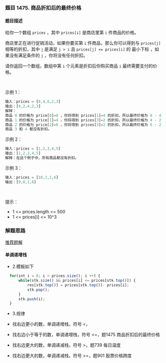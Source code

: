### 题目 1475. 商品折扣后的最终价格
#### 题目描述
给你一个数组 `prices` ，其中 `prices[i]` 是商店里第 `i` 件商品的价格。

商店里正在进行促销活动，如果你要买第 `i` 件商品，那么你可以得到与 `prices[j]` 相等的折扣，其中 `j` 是满足 `j > i` 且 `prices[j] <= prices[i]` 的 最小下标 ，如果没有满足条件的 `j` ，你将没有任何折扣。

请你返回一个数组，数组中第 `i` 个元素是折扣后你购买商品 `i` 最终需要支付的价格。

 

示例 1：

```js
输入：prices = [8,4,6,2,3]
输出：[4,2,4,2,3]
解释：
商品 0 的价格为 price[0]=8 ，你将得到 prices[1]=4 的折扣，所以最终价格为 8 - 4 = 4 。
商品 1 的价格为 price[1]=4 ，你将得到 prices[3]=2 的折扣，所以最终价格为 4 - 2 = 2 。
商品 2 的价格为 price[2]=6 ，你将得到 prices[3]=2 的折扣，所以最终价格为 6 - 2 = 4 。
商品 3 和 4 都没有折扣。
```
示例 2：

```js
输入：prices = [1,2,3,4,5]
输出：[1,2,3,4,5]
解释：在这个例子中，所有商品都没有折扣。
```
示例 3：

```js
输入：prices = [10,1,1,6]
输出：[9,0,1,6]
```
 

提示：

- 1 <= prices.length <= 500
- 1 <= prices[i] <= 10^3


### 解题思路
[推荐题解](https://leetcode-cn.com/problems/final-prices-with-a-special-discount-in-a-shop/solution/cjian-ji-dai-ma-dan-diao-di-zeng-zhan-by-8zlr/)

#### 单调递增栈
- 2.模板如下
```js
  for(int i = 0; i < prices.size(); i ++) {
      while(stk.size() && prices[i] <= prices[stk.top()]) {
          res[stk.top()] = prices[stk.top()]- prices[i];
          stk.pop();
      }
      stk.push(i);
  }
```
- 3.规律

- 找右边更小的数，单调递增栈，符号 <，
- 找右边小于等于的数，单调递增栈，符号 <=，题1475 商品折扣后的最终价格
- 找右边更大的数，单调递减栈，符号 >，题739 每日温度
- 找右边更大的数，单调递减栈，符号 >=，题901 股票价格跨度
